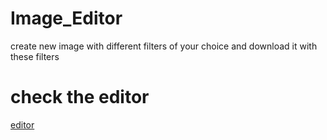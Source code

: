 # Image_Editor
create new image with different filters of your choice and download it with these filters

# check the editor
[editor](https://emaneldeeb.github.io/Image_Editor/editor.html)

